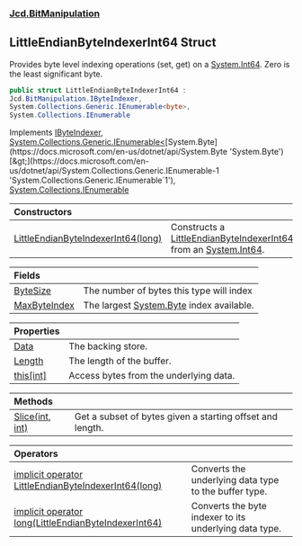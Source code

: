 ### [Jcd.BitManipulation](Jcd.BitManipulation.md 'Jcd.BitManipulation')

## LittleEndianByteIndexerInt64 Struct

Provides byte level indexing operations (set, get) on a [System.Int64](https://docs.microsoft.com/en-us/dotnet/api/System.Int64 'System.Int64'). Zero is the least significant byte.

```csharp
public struct LittleEndianByteIndexerInt64 :
Jcd.BitManipulation.IByteIndexer,
System.Collections.Generic.IEnumerable<byte>,
System.Collections.IEnumerable
```

Implements [IByteIndexer](Jcd.BitManipulation.IByteIndexer.md 'Jcd.BitManipulation.IByteIndexer'), [System.Collections.Generic.IEnumerable&lt;](https://docs.microsoft.com/en-us/dotnet/api/System.Collections.Generic.IEnumerable-1 'System.Collections.Generic.IEnumerable`1')[System.Byte](https://docs.microsoft.com/en-us/dotnet/api/System.Byte 'System.Byte')[&gt;](https://docs.microsoft.com/en-us/dotnet/api/System.Collections.Generic.IEnumerable-1 'System.Collections.Generic.IEnumerable`1'), [System.Collections.IEnumerable](https://docs.microsoft.com/en-us/dotnet/api/System.Collections.IEnumerable 'System.Collections.IEnumerable')

| Constructors | |
| :--- | :--- |
| [LittleEndianByteIndexerInt64(long)](Jcd.BitManipulation.LittleEndianByteIndexerInt64.LittleEndianByteIndexerInt64(long).md 'Jcd.BitManipulation.LittleEndianByteIndexerInt64.LittleEndianByteIndexerInt64(long)') | Constructs a [LittleEndianByteIndexerInt64](Jcd.BitManipulation.LittleEndianByteIndexerInt64.md 'Jcd.BitManipulation.LittleEndianByteIndexerInt64') from an [System.Int64](https://docs.microsoft.com/en-us/dotnet/api/System.Int64 'System.Int64'). |

| Fields | |
| :--- | :--- |
| [ByteSize](Jcd.BitManipulation.LittleEndianByteIndexerInt64.ByteSize.md 'Jcd.BitManipulation.LittleEndianByteIndexerInt64.ByteSize') | The number of bytes this type will index |
| [MaxByteIndex](Jcd.BitManipulation.LittleEndianByteIndexerInt64.MaxByteIndex.md 'Jcd.BitManipulation.LittleEndianByteIndexerInt64.MaxByteIndex') | The largest [System.Byte](https://docs.microsoft.com/en-us/dotnet/api/System.Byte 'System.Byte') index available. |

| Properties | |
| :--- | :--- |
| [Data](Jcd.BitManipulation.LittleEndianByteIndexerInt64.Data.md 'Jcd.BitManipulation.LittleEndianByteIndexerInt64.Data') | The backing store. |
| [Length](Jcd.BitManipulation.LittleEndianByteIndexerInt64.Length.md 'Jcd.BitManipulation.LittleEndianByteIndexerInt64.Length') | The length of the buffer. |
| [this[int]](Jcd.BitManipulation.LittleEndianByteIndexerInt64.this[int].md 'Jcd.BitManipulation.LittleEndianByteIndexerInt64.this[int]') | Access bytes from the underlying data. |

| Methods | |
| :--- | :--- |
| [Slice(int, int)](Jcd.BitManipulation.LittleEndianByteIndexerInt64.Slice(int,int).md 'Jcd.BitManipulation.LittleEndianByteIndexerInt64.Slice(int, int)') | Get a subset of bytes given a starting offset and length. |

| Operators | |
| :--- | :--- |
| [implicit operator LittleEndianByteIndexerInt64(long)](Jcd.BitManipulation.LittleEndianByteIndexerInt64.op_ImplicitJcd.BitManipulation.LittleEndianByteIndexerInt64(long).md 'Jcd.BitManipulation.LittleEndianByteIndexerInt64.op_Implicit Jcd.BitManipulation.LittleEndianByteIndexerInt64(long)') | Converts the underlying data type to the buffer type. |
| [implicit operator long(LittleEndianByteIndexerInt64)](Jcd.BitManipulation.LittleEndianByteIndexerInt64.op_Implicitlong(Jcd.BitManipulation.LittleEndianByteIndexerInt64).md 'Jcd.BitManipulation.LittleEndianByteIndexerInt64.op_Implicit long(Jcd.BitManipulation.LittleEndianByteIndexerInt64)') | Converts the byte indexer to its underlying data type. |
